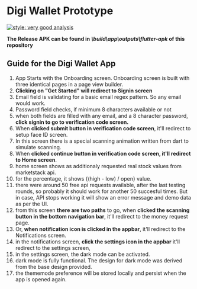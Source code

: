 # Digi Wallet Prototype

[![style: very good analysis](https://img.shields.io/badge/style-very_good_analysis-B22C89.svg)](https://pub.dev/packages/very_good_analysis) 

**The Release APK can be found in _\build\app\outputs\flutter-apk_ of this repository**

## Guide for the Digi Wallet App

1. App Starts with the Onboarding screen. Onboarding screen is built with three identical pages in a page view builder.
2. **Clicking on "Get Started" will redirect to Signin screen**
3. Email field is validating for a basic email regex pattern. So any email would work.
4. Password field checks, if minimum 8 characters available or not
5. when both fields are filled with any email, and a 8 character password, **click signin to go to verification code screen.**
6. When **clicked submit button in verification code screen**, it'll redirect to setup face ID screen.
7. In this screen there is a special scanning animation written from dart to simulate scanning. 
8. When **clicked continue button in verification code screen, it'll redirect to Home screen**.
9. home screen shows as additionaly requested real stock values from marketstack api. 
10. for the percentage, it shows {(high - low) / open} value.
11. there were around 50 free api requests available, after the last testing rounds, so probably it should work for another 50 succesful times. But in case, API stops working it will show an error message and demo data as per the UI.
12. from this screen **there are two paths** to go, when **clicked the scanning button in the bottom navigation bar**, it'll redirect to the money request page.
13. Or, **when notification icon is clicked in the appbar**, it'll redirect to the Notifications screen.
14. in the notifications screen,  **click the settings icon in the appbar** it'll redirect to the settings screen,
15. in the settings screen, the dark mode can be activated.
16. dark mode is fully functional. The design for dark mode was derived from the base design provided. 
17. the thememode preference will be stored locally and persist when the app is opened again.